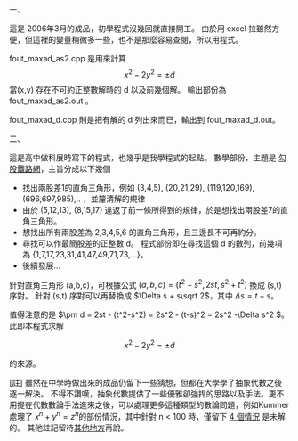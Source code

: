 一、 

這是 2006年3月的成品，初學程式沒幾回就直接開工。 由於用 excel 拉雖然方便，但這裡的變量稍微多一些，也不是那麼容易查閱，所以用程式。 

fout_maxad_as2.cpp 是用來計算 
$$x^2-2y^2=\pm d$$
當(x,y) 存在不可約正整數解時的 d 以及前幾個解。 輸出部份為 fout_maxad_as2.out 。 

fout_maxad_d.cpp 則是把有解的 d 列出來而已，輸出到 fout_maxad_d.out。 

二、

這是高中做科展時寫下的程式，也幾乎是我學程式的起點。 數學部份，主題是 [勾股鐵路網](https://twsf.ntsec.gov.tw/activity/race-1/47/senior/040410.pdf)，主旨分成以下幾個

* 找出兩股差1的直角三角形，例如 (3,4,5), (20,21,29), (119,120,169), (696,697,985),.. ，並釐清解的規律
* 由於 (5,12,13), (8,15,17) 違返了前一條所得到的規律，於是想找出兩股差7的直角三角形。
* 想找出所有兩股差為 2,3,4,5,6 的直角三角形，且三邊長不可再約分。
* 尋找可以作最簡股差的正整數 d。 程式部份即在尋找這個 d 的數列，前幾項為 {1,7,17,23,31,41,47,49,71,73,...}。
* 後續發展...

針對直角三角形 (a,b,c)，可根據公式 $(a,b,c) = (t^2-s^2 , 2st, s^2 +t^2)$ 換成 (s,t) 序對。 針對 (s,t) 序對可以再替換成 $\Delta s + s\sqrt 2$，其中 $\Delta s = t-s$。 

值得注意的是 $\pm d =  2st - (t^2-s^2) = 2s^2 - (t-s)^2 = 2s^2 -\Delta s^2 $。 此即本程式求解

$$x^2-2y^2 = \pm d$$

的來源。 

[註] 雖然在中學時做出來的成品仍留下一些猜想，但都在大學學了抽象代數之後逐一解決。 不得不讚嘆，抽象代數提供了一些優雅卻強捍的思路以及手法。更不用提在代數數論手法進來之後，可以處理更多這種類型的數論問題，例如Kummer 處理了 $x^n + y^n = z^n$的部份情況，其中針對 n < 100 時，僅留下 [4 個情況]( https://en.wikipedia.org/wiki/Regular_prime#Irregular_primes) 是未解的。 其他註記留待[其他地方](https://wspahngerei.wordpress.com/)再說。 
